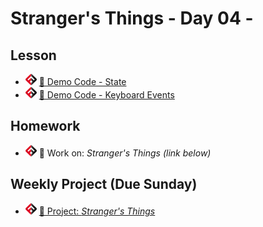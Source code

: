 # Stranger's Things - Day 04 - 

## Lesson
<!-- - ![FSA](/logo.png) [📺 Lecture]() -->
- ![FSA](/logo.png) [👾 Demo Code - State](app.js)
- ![FSA](/logo.png) [👾 Demo Code - Keyboard Events](eventApp.js)

## Homework
- ![FSA](/logo.png) 🔬 Work on: *Stranger's Things (link below)*

## Weekly Project (Due Sunday)
- ![FSA](/logo.png) [🔬 Project: *Stranger's Things*](https://learn.fullstackacademy.com/workshop/5e8daec9be368c000405f864/landing)
